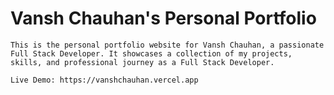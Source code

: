 # Vansh Chauhan's Personal Portfolio

    This is the personal portfolio website for Vansh Chauhan, a passionate Full Stack Developer. It showcases a collection of my projects, skills, and professional journey as a Full Stack Developer.

    Live Demo: https://vanshchauhan.vercel.app
